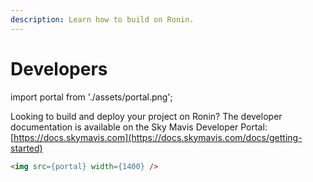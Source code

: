 ```yaml
---
description: Learn how to build on Ronin.
---
```



# Developers

import portal from './assets/portal.png';

Looking to build and deploy your project on Ronin? The developer documentation is available on the Sky Mavis Developer Portal: [https://docs.skymavis.com](https://docs.skymavis.com/docs/getting-started)

```html
<img src={portal} width={1400} />
```
